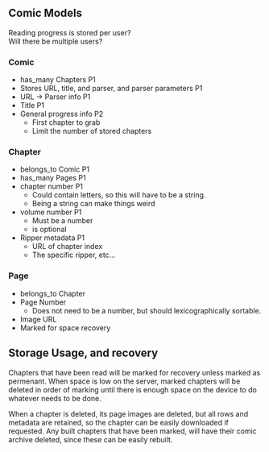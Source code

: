 ## Comic Models
Reading progress is stored per user?  
Will there be multiple users?

### Comic
 * has_many Chapters P1
 * Stores URL, title, and parser, and parser parameters P1
  * URL -> Parser info P1
  * Title P1
  * General progress info P2
    * First chapter to grab
    * Limit the number of stored chapters

### Chapter
  * belongs_to Comic P1
  * has_many Pages P1
  * chapter number P1
    * Could contain letters, so this will have to be a string.
    * Being a string can make things weird
  * volume number P1
    * Must be a number
    * is optional
  * Ripper metadata P1
    * URL of chapter index
    * The specific ripper, etc...

### Page
 * belongs_to Chapter
 * Page Number
   * Does not need to be a number, but should lexicographically sortable.
 * Image URL
 * Marked for space recovery

## Storage Usage, and recovery
Chapters that have been read will be marked for recovery unless marked as permenant.
When space is low on the server, marked chapters will be deleted in order of marking
until there is enough space on the device to do whatever needs to be done.

When a chapter is deleted, its page images are deleted, but all rows and metadata are
retained, so the chapter can be easily downloaded if requested.
Any built chapters that have been marked, will have their comic archive deleted,
since these can be easily rebuilt.
